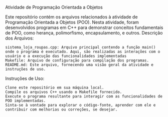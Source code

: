 Atividade de Programação Orientada a Objetos

Este repositório contém os arquivos relacionados à atividade de Programação Orientada a Objetos (POO). Nesta atividade, foram desenvolvidos programas em C++ para demonstrar conceitos fundamentais de POO, como herança, polimorfismo, encapsulamento, e outros.
Descrição dos Arquivos:

    sistema_loja_roupas.cpp: Arquivo principal contendo a função main() onde o programa é executado. Aqui, são realizadas as interações com o usuário e a execução das funcionalidades implementadas
    Makefile: Arquivo de configuração para compilação dos programas.
    README.md: Este arquivo, fornecendo uma visão geral da atividade e instruções de uso.

Instruções de Uso:

    Clone este repositório em sua máquina local.
    Compile os arquivos C++ usando o Makefile fornecido.
    Execute o programa resultante para interagir com as funcionalidades de POO implementadas.
    Sinta-se à vontade para explorar o código-fonte, aprender com ele e contribuir com melhorias ou correções, se desejar.
